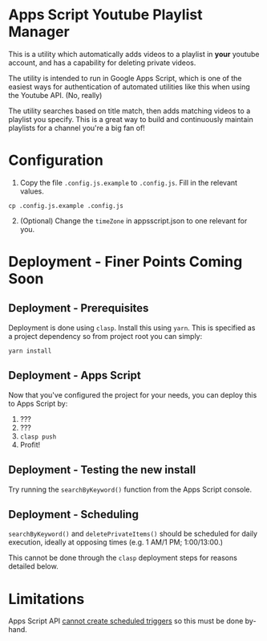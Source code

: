 # Apps Script Youtube Playlist Manager

This is a utility which automatically adds videos to a playlist in **your** youtube account, and has a capability for deleting private videos.

The utility is intended to run in Google Apps Script, which is one of the easiest ways for authentication of automated utilities like this when using the Youtube API.  (No, really)

The utility searches based on title match, then adds matching videos to a playlist you specify.  This is a great way to build and continuously maintain playlists for a channel you're a big fan of!


# Configuration

1.  Copy the file `.config.js.example` to `.config.js`.  Fill in the relevant values.

```
cp .config.js.example .config.js
```


2.  (Optional) Change the `timeZone` in appsscript.json to one relevant for you.

# Deployment - Finer Points Coming Soon
## Deployment - Prerequisites
Deployment is done using `clasp`.  Install this using `yarn`.  This is specified as a project dependency so from project root you can simply:

```
yarn install
```

## Deployment - Apps Script
Now that you've configured the project for your needs, you can deploy this to Apps Script by:

1.  ???
2.  ???
3.  `clasp push`
4.  Profit!

## Deployment - Testing the new install
Try running the `searchByKeyword()` function from the Apps Script console.

## Deployment - Scheduling

`searchByKeyword()` and `deletePrivateItems()` should be scheduled for daily execution, ideally at opposing times (e.g. 1 AM/1 PM; 1:00/13:00.)

This cannot be done through the `clasp` deployment steps for reasons detailed below.

# Limitations

Apps Script API [cannot create scheduled triggers](https://developers.google.com/apps-script/api/how-tos/execute#limitations) so this must be done by-hand.
